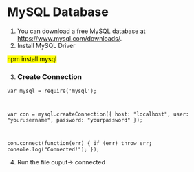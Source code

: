 # MySQL Database

1. You can download a free MySQL database at https://www.mysql.com/downloads/.
2. Install MySQL Driver

<mark>npm install mysql</mark>

3. ### Create Connection

<code>var mysql = require('mysql');

var con = mysql.createConnection({
  host: "localhost",
  user: "yourusername",
  password: "yourpassword"
});

con.connect(function(err) {
  if (err) throw err;
  console.log("Connected!");
});</code>

4. Run the file ouput-> connected
